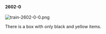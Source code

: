 #### 2602-0
![train-2602-0-0.png](https://github.com/lil-lab/nlvr/raw/master/nlvr/train/images/34/train-2602-0-0.png "train-2602-0-0.png")

There is a box with only black and yellow items.